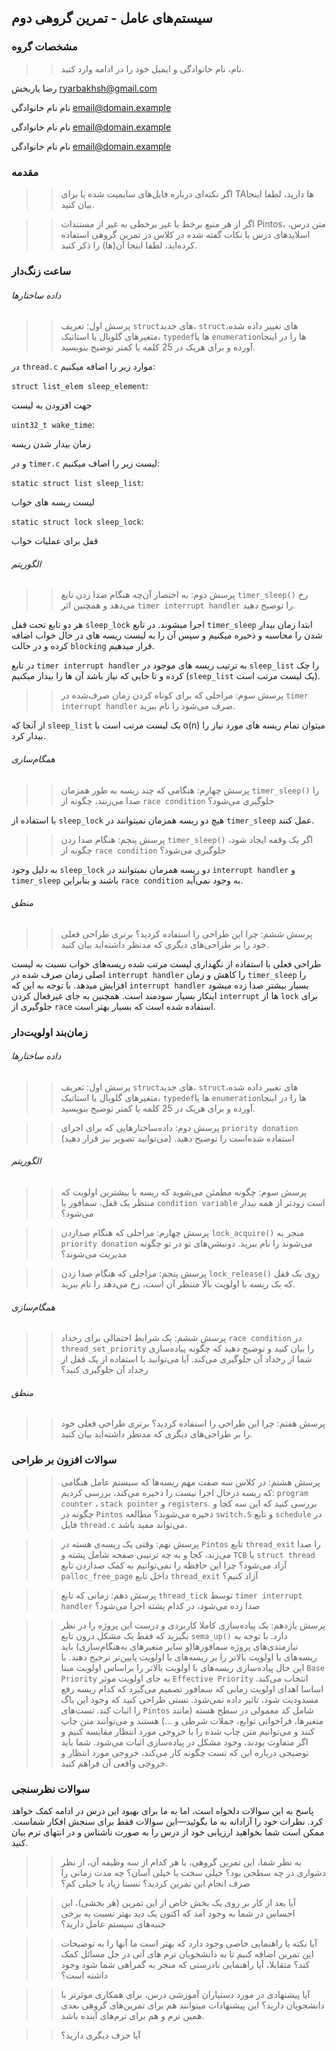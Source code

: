 ## سیستم‌های عامل - تمرین گروهی دوم

### مشخصات گروه

>> نام، نام خانوادگی و ایمیل خود را در ادامه وارد کنید.

رضا یاربخش <ryarbakhsh@gmail.com>

نام نام خانوادگی <email@domain.example>

نام نام خانوادگی <email@domain.example>

نام نام خانوادگی <email@domain.example>

### مقدمه

>> اگر نکته‌ای درباره فایل‌های سابمیت شده یا برای TAها دارید، لطفا اینجا بیان کنید.

>> اگر از هر منبع برخط یا غیر برخطی به غیر از مستندات Pintos،
متن درس، اسلایدهای درس یا نکات گفته شده در کلاس در تمرین گروهی
 استفاده کرده‌اید، لطفا اینجا آن(ها) را ذکر کنید.

### ساعت زنگ‌دار

###### داده ساختارها

>> پرسش اول: تعریف `struct`های جدید، `struct`های تغییر داده شده،
متغیرهای گلوبال یا استاتیک، `typedef`ها یا `enumeration`ها را در
اینجا آورده و برای هریک در 25 کلمه یا کمتر توضیح بنویسید.

در `thread.c` موارد زیر را اضافه میکنیم:

`struct list_elem sleep_element`:

جهت افزودن به لیست

`uint32_t wake_time`:

زمان بیدار شدن ریسه

و در `timer.c` لیست زیر را اضاف میکنیم:

`static struct list sleep_list`:

لیست ریسه های خواب

`static struct lock sleep_lock`:

قفل برای عملیات خواب

###### الگوریتم

>> پرسش دوم: به اختصار آن‌چه هنگام صدا زدن تابع `timer_sleep()` رخ می‌دهد
و همچنین اثر `timer interrupt handler` را توضیح دهید.

هر دو تابع تحت قفل `sleep_lock` اجرا میشوند. در تابع `timer_sleep` ابتدا زمان بیدار شدن را محاسبه و ذخیره میکنیم و سپس آن را به لیست ریسه های در حال خواب اضافه کرده و در حالت `blocking` قرار میدهیم.

در تابع `timer interrupt handler` به ترتیب ریسه های موجود در `sleep_list` را چک کرده و تا جایی که نیاز باشد آن ها را بیدار میکنیم (`sleep_list` یک لیست مرتب است).

>> پرسش سوم: مراحلی که برای کوتاه کردن زمان صرف‌شده در `timer interrupt handler` صرف
 می‌شود را نام ببرید.

از آنجا که `sleep_list` یک لیست مرتب است با o(n) میتوان تمام ریسه های مورد نیاز را بیدار کرد.


###### همگام‌سازی

>> پرسش چهارم: هنگامی که چند ریسه به طور همزمان `timer_sleep()` را
صدا می‌زنند، چگونه از `race condition` جلوگیری می‌شود؟

با استفاده از `sleep_lock` هیچ دو ریسه همزمان نمیتوانند در `timer_sleep` عمل کنند.
>> پرسش پنجم: هنگام صدا زدن `timer_sleep()` اگر یک وقفه ایجاد شود،
چگونه از `race condition` جلوگیری می‌شود؟

به دلیل وجود `sleep_lock` دو ریسه همزمان نمیتوانند در `interrupt handler` و `timer_sleep` باشند و بنابراین `race condition` به وجود نمی‌آید.

###### منطق

>> پرسش ششم: چرا این طراحی را استفاده کردید؟ برتری طراحی فعلی خود را
بر طراحی‌های دیگری که مدنظر داشته‌اید بیان کنید.

 طراحی فعلی با استفاده از نگهداری لیست مرتب شده ریسه‌های خواب نسبت به لیست اصلی زمان صرف شده در `interrupt handler` را کاهش و زمان `timer_sleep` را افزایش میدهد. با توجه به این که `interrupt handler` بسیار بیشتر صدا زده میشود اینکار بسیار سودمند است. همچنین به جای غیرفعال کردن `interrupt` ها از `lock` برای جلوگیری از `race` استفاده شده است که بسیار بهتر است.


### زمان‌بند اولویت‌دار

###### داده ساختارها

>> پرسش اول: تعریف `struct`های جدید، `struct`های تغییر داده شده،
متغیرهای گلوبال یا استاتیک، `typedef`ها یا `enumeration`ها را در
اینجا آورده و برای هریک در 25 کلمه یا کمتر توضیح بنویسید.

>> پرسش دوم: داده‌ساختارهایی که برای اجرای `priority donation` استفاده شده‌است
را توضیح دهید. (می‌توانید تصویر نیز قرار دهید)

###### الگوریتم

>> پرسش سوم: چگونه مطمئن می‌شوید که ریسه با بیشترین اولویت که منتظر یک
قفل، سمافور یا `condition variable` است زودتر از همه بیدار می‌شود؟

>> پرسش چهارم: مراحلی که هنگام صدازدن `lock_acquire()` منجر به `priority donation` می‌شوند
را نام ببرید. دونیشن‌های تو در تو چگونه مدیریت می‌شوند؟

>> پرسش پنجم: مراحلی که هنگام صدا زدن `lock_release()` روی یک قفل
که یک ریسه با اولویت بالا منتظر آن است، رخ می‌دهد را نام ببرید.

###### همگام‌سازی

>> پرسش ششم: یک شرایط احتمالی برای رخداد `race condition` در `thread_set_priority` را
بیان کنید و توضیح دهید که چگونه پیاده‌سازی شما از رخداد آن جلوگیری می‌کند.
آیا می‌توانید با استفاده از یک قفل از رخداد آن جلوگیری کنید؟

###### منطق

>> پرسش هفتم: چرا این طراحی را استفاده کردید؟ برتری طراحی فعلی خود را
بر طراحی‌های دیگری که مدنظر داشته‌اید بیان کنید.

### سوالات افزون بر طراحی
>> پرسش هشتم: در کلاس سه صفت مهم ریسه‌ها که سیستم عامل هنگامی که ریسه درحال اجرا نیست را ذخیره می‌کند، بررسی کردیم:‍‍ `program counter` ، ‍‍‍`stack pointer` و `registers`. بررسی کنید که این سه کجا و چگونه در `Pintos` ذخیره می‌شوند؟
مطالعه ‍`switch.S` و تابع ‍`schedule` در فایل `thread.c` می‌تواند مفید باشد.

>> پرسش نهم: وقتی یک ریسه‌ی هسته در ‍`Pintos` تابع `thread_exit` را صدا می‌زند، کجا و به چه ترتیبی صفحه شامل پشته و `TCB` یا `struct thread` آزاد می‌شود؟ چرا این حافظه را نمی‌توانیم به کمک صدازدن تابع ‍`palloc_free_page` داخل تابع ‍`thread_exit` آزاد کنیم؟

>> پرسش دهم: زمانی که تابع ‍`thread_tick` توسط `timer interrupt handler` صدا زده می‌شود، در کدام پشته اجرا می‌شود؟

>> پرسش یازدهم: یک پیاده‌سازی کاملا کاربردی و درست این پروژه را در نظر بگیرید که فقط یک مشکل درون تابع ‍`sema_up()` دارد. با توجه به نیازمندی‌های پروژه سمافورها(و سایر متغیرهای به‌هنگام‌سازی) باید ریسه‌های با اولویت بالاتر را بر ریسه‌های با اولویت پایین‌تر ترجیح دهند. با این حال پیاده‌سازی ریسه‌های با اولویت بالاتر را براساس اولویت مبنا `Base Priority` به جای اولویت موثر ‍`Effective Priority` انتخاب می‌کند. اساسا اهدای اولویت زمانی که سمافور تصمیم می‌گیرد که کدام ریسه رفع مسدودیت شود، تاثیر داده نمی‌شود. تستی طراحی کنید که وجود این باگ را اثبات کند. تست‌های `Pintos` شامل کد معمولی در سطح هسته (مانند متغیرها، فراخوانی توابع، جملات شرطی و ...) هستند و می‌توانند متن چاپ کنند و می‌توانیم متن چاپ شده را با خروجی مورد انتظار مقایسه کنیم و اگر متفاوت بودند، وجود مشکل در پیاده‌سازی اثبات می‌شود. شما باید توضیحی درباره این که تست چگونه کار می‌کند، خروجی مورد انتظار و خروجی واقعی آن فراهم کنید.

### سوالات نظرسنجی

پاسخ به این سوالات دلخواه است، اما به ما برای بهبود این درس در ادامه کمک خواهد کرد.
نظرات خود را آزادانه به ما بگوئید—این سوالات فقط برای سنجش افکار شماست.
ممکن است شما بخواهید ارزیابی خود از درس را به صورت ناشناس و در انتهای ترم بیان کنید.

>> به نظر شما، این تمرین گروهی، یا هر کدام از سه وظیفه آن، از نظر دشواری در چه سطحی بود؟ خیلی سخت یا خیلی آسان؟
چه مدت زمانی را صرف انجام این تمرین کردید؟ نسبتا زیاد یا خیلی کم؟

>> آیا بعد از کار بر روی یک بخش خاص از این تمرین (هر بخشی)، این احساس در شما به وجود آمد که اکنون یک دید بهتر نسبت به برخی جنبه‌های سیستم عامل دارید؟

>> آیا نکته یا راهنمایی خاصی وجود دارد که بهتر است ما آنها را به توضیحات این تمرین اضافه کنیم تا به دانشجویان ترم های آتی در حل مسائل کمک کند؟
متقابلا، آیا راهنمایی نادرستی که منجر به گمراهی شما شود وجود داشته است؟

>> آیا پیشنهادی در مورد دستیاران آموزشی درس، برای همکاری موثرتر با دانشجویان دارید؟
این پیشنهادات میتوانند هم برای تمرین‌های گروهی بعدی همین ترم و هم برای ترم‌های آینده باشد.

>> آیا حرف دیگری دارید؟
